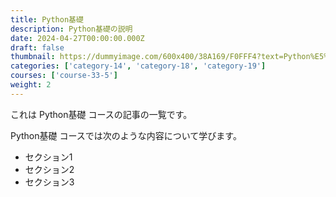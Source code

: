 ```yaml
---
title: Python基礎
description: Python基礎の説明
date: 2024-04-27T00:00:00.000Z
draft: false
thumbnail: https://dummyimage.com/600x400/38A169/F0FFF4?text=Python%E5%9F%BA%E7%A4%8E
categories: ['category-14', 'category-18', 'category-19']
courses: ['course-33-5']
weight: 2
---
```


これは Python基礎 コースの記事の一覧です。

  Python基礎 コースでは次のような内容について学びます。

  - セクション1
  - セクション2
  - セクション3